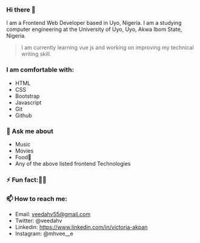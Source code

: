 ### Hi there 👋

<!--
**veedahv/veedahv** is a ✨ _special_ ✨ repository because its `README.md` (this file) appears on your GitHub profile.

Here are some ideas to get you started:

- 🔭 I’m currently working on ...
- 🌱 I’m currently learning ...
- 👯 I’m looking to collaborate on ...
- 🤔 I’m looking for help with ...
- 💬 Ask me about ...
- 📫 How to reach me: ...
- 😄 Pronouns: ...
- ⚡ Fun fact: ...
-->
<!-- Hi there 👋 -->
I am a Frontend Web Developer based in Uyo, Nigeria. I am a studying computer engineering at the University of Uyo, Uyo, Akwa Ibom State, Nigeria. 
>I am currently learning vue js and working on improving my technical writing skill.


### I am comfortable with:

- HTML
- CSS 
- Bootstrap 
- Javascript 
- Git
- Github


### 💬 Ask me about
- Music
- Movies
- Food🤭 
- Any of the above listed frontend Technologies


### ⚡ Fun fact:🙂🙂


### 📫 How to reach me:
- Email: veedahv55@gmail.com 
- Twitter: @veedahv
- Linkedin: https://www.linkedin.com/in/victoria-akpan
- Instagram: @mhvee__e
